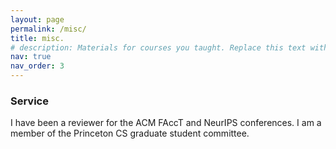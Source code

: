 ```yaml
---
layout: page
permalink: /misc/
title: misc.
# description: Materials for courses you taught. Replace this text with your description.
nav: true
nav_order: 3
---
```


### Service
I have been a reviewer for the ACM FAccT and NeurIPS conferences. I am a member of the Princeton CS graduate student committee. 




